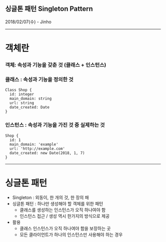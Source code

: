 ## 싱글톤 패턴 Singleton Pattern
2018/02/07(수) - Jinho

-----

# 객체란
### 객체: 속성과 기능을 갖춘 것 (클래스 + 인스턴스)

### 클래스 : 속성과 기능을 정의한 것
```
Class Shop {
  id: integer
  main_domain: string
  url: string
  date_created: Date
}
```

### 인스턴스 : 속성과 기능을 가진 것 중 실제하는 것
```
Shop {
  id: 1
  main_domain: 'example'
  url: 'http://example.com'
  date_created: new Date(2018, 1, 7)
}
```

---

# 싱글톤 패턴
- Singleton : 외동이, 한 개의 것, 한 장의 패
- 싱글톤 패턴 : 하나만 생성해야 할 객체를 위한 패턴
	- 클래스를 생성하는 인스턴스가 오직 하나여야 함
	- 인스턴스 접근 / 생성 역시 한가지의 방식으로 제공
- 활용
	- 클래스 인스턴스가 오직 하나여야 함을 보장하는 곳
	- 모든 클라이언트가 하나의 인스턴스만 사용해야 하는 경우
